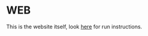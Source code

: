 # WEB

This is the website itself, look [here](https://github.com/WT000/COM528AE1/blob/main/README.md) for run instructions.
